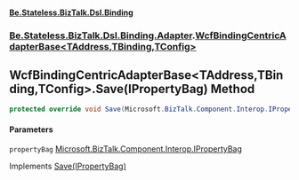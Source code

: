 #### [Be.Stateless.BizTalk.Dsl.Binding](README.md 'README')
### [Be.Stateless.BizTalk.Dsl.Binding.Adapter](Be.Stateless.BizTalk.Dsl.Binding.Adapter.md 'Be.Stateless.BizTalk.Dsl.Binding.Adapter').[WcfBindingCentricAdapterBase&lt;TAddress,TBinding,TConfig&gt;](WcfBindingCentricAdapterBase_TAddress,TBinding,TConfig_.md 'Be.Stateless.BizTalk.Dsl.Binding.Adapter.WcfBindingCentricAdapterBase<TAddress,TBinding,TConfig>')

## WcfBindingCentricAdapterBase<TAddress,TBinding,TConfig>.Save(IPropertyBag) Method

```csharp
protected override void Save(Microsoft.BizTalk.Component.Interop.IPropertyBag propertyBag);
```
#### Parameters

<a name='Be.Stateless.BizTalk.Dsl.Binding.Adapter.WcfBindingCentricAdapterBase_TAddress,TBinding,TConfig_.Save(Microsoft.BizTalk.Component.Interop.IPropertyBag).propertyBag'></a>

`propertyBag` [Microsoft.BizTalk.Component.Interop.IPropertyBag](https://docs.microsoft.com/en-us/dotnet/api/Microsoft.BizTalk.Component.Interop.IPropertyBag 'Microsoft.BizTalk.Component.Interop.IPropertyBag')

Implements [Save(IPropertyBag)](IAdapter.Save(IPropertyBag).md 'Be.Stateless.BizTalk.Dsl.Binding.Adapter.IAdapter.Save(Microsoft.BizTalk.Component.Interop.IPropertyBag)')